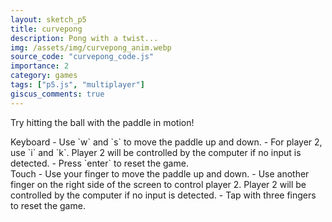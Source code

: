 ```yaml
---
layout: sketch_p5
title: curvepong
description: Pong with a twist... 
img: /assets/img/curvepong_anim.webp
source_code: "curvepong_code.js"
importance: 2
category: games
tags: ["p5.js", "multiplayer"]
giscus_comments: true
---
```


Try hitting the ball with the paddle in motion!

<div class="row">
<div class="col-sm mt-3 mt-md-0" markdown="1">
Keyboard
- Use `w` and `s` to move the paddle up and down. 
- For player 2, use `i` and `k`. Player 2 will be controlled by the computer if no input is detected.
- Press `enter` to reset the game.
</div>
<div class="col-sm mt-3 mt-md-0" markdown="1">
Touch
- Use your finger to move the paddle up and down.
- Use another finger on the right side of the screen to control player 2. Player 2 will be controlled by the computer if no input is detected.
- Tap with three fingers to reset the game.
</div>
</div>
